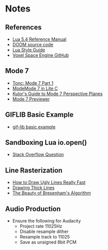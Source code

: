 # Notes

## References
- [Lua 5.4 Reference Manual](https://www.lua.org/manual/5.4/manual.html)
- [DOOM source code](https://github.com/id-Software/DOOM)
- [Lua Style Guide](https://github.com/luarocks/lua-style-guide)
- [Voxel Space Engine GitHub](https://github.com/s-macke/VoxelSpace)

## Mode 7
- [Tonc: Mode 7 Part 1](http://www.coranac.com/tonc/text/mode7.htm)
- [ModeMode 7 in Lite C](https://fenixfox-studios.com/content/mode_7/)
- [Kulor's Guide to Mode 7 Perspective Planes](https://forums.nesdev.org/viewtopic.php?t=24053)
- [Mode 7 Previewer](https://novasquirrel.github.io/Mode7Preview/)

## GIFLIB Basic Example
- [gif-lib basic example](https://gist.github.com/suzumura-ss/a5e922994513e44226d33c3a0c2c60d1)

## Sandboxing Lua io.open()
- [Stack Overflow Question](https://stackoverflow.com/questions/20715652/how-to-wrap-the-io-functions-in-lua-to-prevent-the-user-from-leaving-x-directory)

## Line Rasterization
- [How to Draw Ugly Lines Really Fast](https://cohost.org/tomforsyth/post/648716-how-to-draw-ugly-lin)
- [Drawing Thick Lines](http://kt8216.unixcab.org/murphy/index.html)
- [The Beauty of Bresenham's Algorithm](https://zingl.github.io/bresenham.html)

## Audio Production
- Ensure the following for Audacity
  - Project rate 11025Hz
  - Disable resample dither
  - Resample track to 11025
  - Save as unsigned 8bit PCM